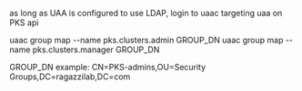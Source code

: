 as long as UAA is configured to use LDAP,
login to uaac targeting uaa on PKS api

uaac group map --name pks.clusters.admin GROUP_DN
uaac group map --name pks.clusters.manager GROUP_DN

GROUP_DN example: CN=PKS-admins,OU=Security Groups,DC=ragazzilab,DC=com

 

